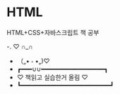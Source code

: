 # HTML
HTML+CSS+자바스크립트 책 공부

-.  ♡ ∩_∩
-  （„• ֊ •„)♡
- ┏━━━∪∪━━━━━━━━━━━━━━━━━┓
- ♡ 책읽고 실습한거 올림 ♡
- ┗━━━━━━━━━━━━━━━━━━━━━━━━┛
